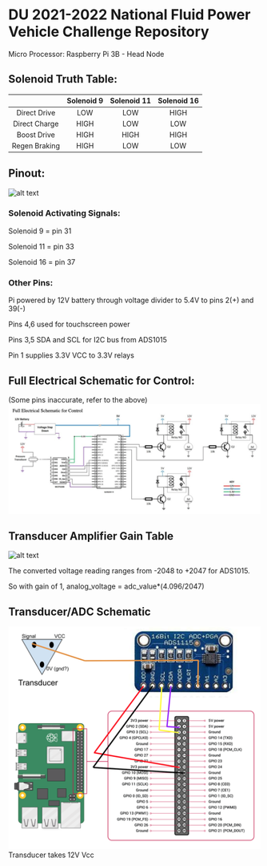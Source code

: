 # DU 2021-2022 National Fluid Power Vehicle Challenge Repository

Micro Processor:
Raspberry Pi 3B - Head Node

## Solenoid Truth Table:

|               | Solenoid 9  | Solenoid 11  | Solenoid 16  |
|     :---:     |     :-:     |     :-:      |     :-:      |
| Direct Drive  |     LOW     |     LOW      |     HIGH     |
| Direct Charge |     HIGH    |     LOW      |     LOW      |
| Boost Drive   |     HIGH    |     HIGH     |     HIGH     |
| Regen Braking |     HIGH    |     LOW      |     LOW      |

## Pinout:

![alt text](https://www.raspberrypi.com/documentation/computers/images/GPIO-Pinout-Diagram-2.png)

### Solenoid Activating Signals:

Solenoid 9 = pin 31

Solenoid 11 = pin 33

Solenoid 16 = pin 37

### Other Pins:

Pi powered by 12V battery through voltage divider to 5.4V to pins 2(+) and 39(-)

Pins 4,6 used for touchscreen power

Pins 3,5 SDA and SCL for I2C bus from ADS1015

Pin 1 supplies 3.3V VCC to 3.3V relays

## Full Electrical Schematic for Control: 
(Some pins inaccurate, refer to the above)
![Alt text](fullElectrical.png?raw=true "Full Electical Schematic for Control")


## Transducer Amplifier Gain Table
![alt text](https://939506.smushcdn.com/2600043/wp-content/uploads/2022/03/Table-2.png?lossy=0&strip=1&webp=1)

The converted voltage reading ranges from -2048 to +2047 for ADS1015.

So with gain of 1, analog_voltage = adc_value*(4.096/2047)

## Transducer/ADC Schematic
![Alt text](transducerSchematic.png?raw=true "Full Electical Schematic for Control")
Transducer takes 12V Vcc


